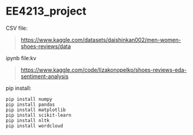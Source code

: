 # EE4213_project
 
CSV file:
>https://www.kaggle.com/datasets/daishinkan002/men-women-shoes-reviews/data

ipynb file:kv
>https://www.kaggle.com/code/lizakonopelko/shoes-reviews-eda-sentiment-analysis

pip install:
```
pip install numpy
pip install pandas
pip install matplotlib
pip install scikit-learn
pip install nltk
pip install wordcloud
```
